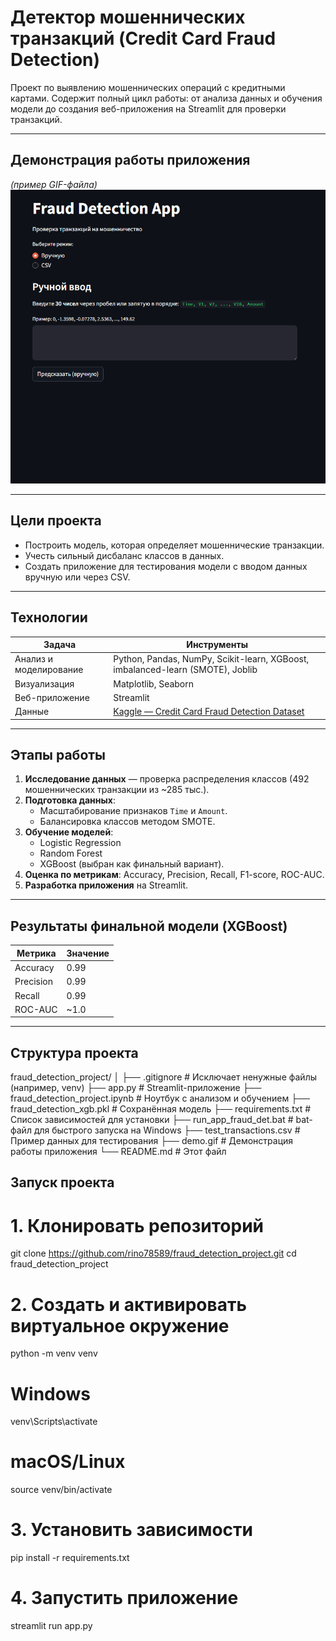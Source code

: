 # Детектор мошеннических транзакций (Credit Card Fraud Detection)

Проект по выявлению мошеннических операций с кредитными картами. Содержит полный цикл работы: от анализа данных и обучения модели до создания веб-приложения на Streamlit для проверки транзакций.

---

## Демонстрация работы приложения
*(пример GIF-файла)*  
![Демонстрация работы приложения](demo.gif)

---

## Цели проекта
- Построить модель, которая определяет мошеннические транзакции.
- Учесть сильный дисбаланс классов в данных.
- Создать приложение для тестирования модели с вводом данных вручную или через CSV.

---

## Технологии

| Задача | Инструменты |
|--------|-------------|
| Анализ и моделирование | Python, Pandas, NumPy, Scikit-learn, XGBoost, imbalanced-learn (SMOTE), Joblib |
| Визуализация | Matplotlib, Seaborn |
| Веб-приложение | Streamlit |
| Данные | [Kaggle — Credit Card Fraud Detection Dataset](https://www.kaggle.com/datasets/mlg-ulb/creditcardfraud) |

---

## Этапы работы
1. **Исследование данных** — проверка распределения классов (492 мошеннических транзакции из ~285 тыс.).
2. **Подготовка данных**:
   - Масштабирование признаков `Time` и `Amount`.
   - Балансировка классов методом SMOTE.
3. **Обучение моделей**:
   - Logistic Regression
   - Random Forest
   - XGBoost (выбран как финальный вариант).
4. **Оценка по метрикам**: Accuracy, Precision, Recall, F1-score, ROC-AUC.
5. **Разработка приложения** на Streamlit.

---

## Результаты финальной модели (XGBoost)
| Метрика     | Значение |
|-------------|----------|
| Accuracy    | 0.99     |
| Precision   | 0.99     |
| Recall      | 0.99     |
| ROC-AUC     | ~1.0     |

---

## Структура проекта

fraud_detection_project/
│
├── .gitignore                      # Исключает ненужные файлы (например, venv)
├── app.py                          # Streamlit-приложение
├── fraud_detection_project.ipynb   # Ноутбук с анализом и обучением
├── fraud_detection_xgb.pkl         # Сохранённая модель
├── requirements.txt                # Список зависимостей для установки
├── run_app_fraud_det.bat           # bat-файл для быстрого запуска на Windows
├── test_transactions.csv           # Пример данных для тестирования
├── demo.gif                        # Демонстрация работы приложения
└── README.md                       # Этот файл

## Запуск проекта
# 1. Клонировать репозиторий
git clone https://github.com/rino78589/fraud_detection_project.git
cd fraud_detection_project

# 2. Создать и активировать виртуальное окружение
python -m venv venv
# Windows
venv\Scripts\activate
# macOS/Linux
source venv/bin/activate

# 3. Установить зависимости
pip install -r requirements.txt

# 4. Запустить приложение
streamlit run app.py

